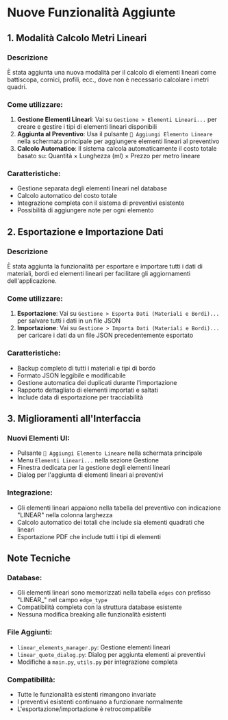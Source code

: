 # Nuove Funzionalità Aggiunte

## 1. Modalità Calcolo Metri Lineari

### Descrizione
È stata aggiunta una nuova modalità per il calcolo di elementi lineari come battiscopa, cornici, profili, ecc., dove non è necessario calcolare i metri quadri.

### Come utilizzare:
1. **Gestione Elementi Lineari**: Vai su `Gestione > Elementi Lineari...` per creare e gestire i tipi di elementi lineari disponibili
2. **Aggiunta al Preventivo**: Usa il pulsante `📏 Aggiungi Elemento Lineare` nella schermata principale per aggiungere elementi lineari al preventivo
3. **Calcolo Automatico**: Il sistema calcola automaticamente il costo totale basato su: Quantità × Lunghezza (ml) × Prezzo per metro lineare

### Caratteristiche:
- Gestione separata degli elementi lineari nel database
- Calcolo automatico del costo totale
- Integrazione completa con il sistema di preventivi esistente
- Possibilità di aggiungere note per ogni elemento

## 2. Esportazione e Importazione Dati

### Descrizione
È stata aggiunta la funzionalità per esportare e importare tutti i dati di materiali, bordi ed elementi lineari per facilitare gli aggiornamenti dell'applicazione.

### Come utilizzare:
1. **Esportazione**: Vai su `Gestione > Esporta Dati (Materiali e Bordi)...` per salvare tutti i dati in un file JSON
2. **Importazione**: Vai su `Gestione > Importa Dati (Materiali e Bordi)...` per caricare i dati da un file JSON precedentemente esportato

### Caratteristiche:
- Backup completo di tutti i materiali e tipi di bordo
- Formato JSON leggibile e modificabile
- Gestione automatica dei duplicati durante l'importazione
- Rapporto dettagliato di elementi importati e saltati
- Include data di esportazione per tracciabilità

## 3. Miglioramenti all'Interfaccia

### Nuovi Elementi UI:
- Pulsante `📏 Aggiungi Elemento Lineare` nella schermata principale
- Menu `Elementi Lineari...` nella sezione Gestione
- Finestra dedicata per la gestione degli elementi lineari
- Dialog per l'aggiunta di elementi lineari ai preventivi

### Integrazione:
- Gli elementi lineari appaiono nella tabella del preventivo con indicazione "LINEAR" nella colonna larghezza
- Calcolo automatico dei totali che include sia elementi quadrati che lineari
- Esportazione PDF che include tutti i tipi di elementi

## Note Tecniche

### Database:
- Gli elementi lineari sono memorizzati nella tabella `edges` con prefisso "LINEAR_" nel campo `edge_type`
- Compatibilità completa con la struttura database esistente
- Nessuna modifica breaking alle funzionalità esistenti

### File Aggiunti:
- `linear_elements_manager.py`: Gestione elementi lineari
- `linear_quote_dialog.py`: Dialog per aggiunta elementi ai preventivi
- Modifiche a `main.py`, `utils.py` per integrazione completa

### Compatibilità:
- Tutte le funzionalità esistenti rimangono invariate
- I preventivi esistenti continuano a funzionare normalmente
- L'esportazione/importazione è retrocompatibile